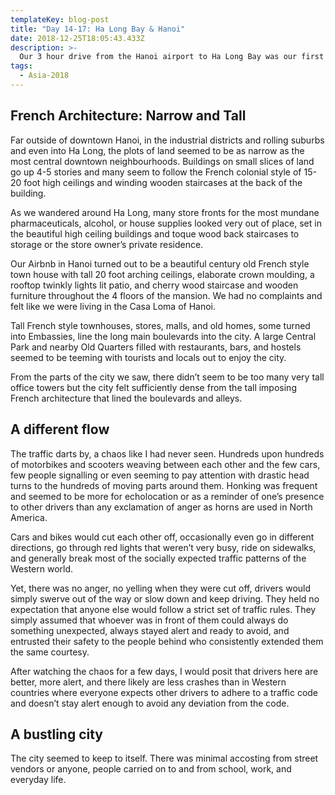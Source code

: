 ```yaml
---
templateKey: blog-post
title: "Day 14-17: Ha Long Bay & Hanoi"
date: 2018-12-25T18:05:43.433Z
description: >-
  Our 3 hour drive from the Hanoi airport to Ha Long Bay was our first glimpse of some of the differences with our last new country of the trip, Vietnam.
tags:
  - Asia-2018
---
```


## French Architecture: Narrow and Tall

Far outside of downtown Hanoi, in the industrial districts and rolling suburbs and even into Ha Long, the plots of land seemed to be as narrow as the most central downtown neighbourhoods. Buildings on small slices of land go up 4-5 stories and many seem to follow the French colonial style of 15-20 foot high ceilings and winding wooden staircases at the back of the building.

As we wandered around Ha Long, many store fronts for the most mundane pharmaceuticals, alcohol, or house supplies looked very out of place, set in the beautiful high ceiling buildings and toque wood back staircases to storage or the store owner’s private residence.

Our Airbnb in Hanoi turned out to be a beautiful century old French style town house with tall 20 foot arching ceilings, elaborate crown moulding, a rooftop twinkly lights lit patio, and cherry wood staircase and wooden furniture throughout the 4 floors of the mansion. We had no complaints and felt like we were living in the Casa Loma of Hanoi.

Tall French style townhouses, stores, malls, and old homes, some turned into Embassies, line the long main boulevards into the city. A large Central Park and nearby Old Quarters filled with restaurants, bars, and hostels seemed to be teeming with tourists and locals out to enjoy the city.

From the parts of the city we saw, there didn’t seem to be too many very tall office towers but the city felt sufficiently dense from the tall imposing French architecture that lined the boulevards and alleys.

## A different flow

The traffic darts by, a chaos like I had never seen. Hundreds upon hundreds of motorbikes and scooters weaving between each other and the few cars, few people signalling or even seeming to pay attention with drastic head turns to the hundreds of moving parts around them. Honking was frequent and seemed to be more for echolocation or as a reminder of one’s presence to other drivers than any exclamation of anger as horns are used in North America.

Cars and bikes would cut each other off, occasionally even go in different directions, go through red lights that weren’t very busy, ride on sidewalks, and generally break most of the socially expected traffic patterns of the Western world.

Yet, there was no anger, no yelling when they were cut off, drivers would simply swerve out of the way or slow down and keep driving. They held no expectation that anyone else would follow a strict set of traffic rules. They simply assumed that whoever was in front of them could always do something unexpected, always stayed alert and ready to avoid, and entrusted their safety to the people behind who consistently extended them the same courtesy.

After watching the chaos for a few days, I would posit that drivers here are better, more alert, and there likely are less crashes than in Western countries where everyone expects other drivers to adhere to a traffic code and doesn’t stay alert enough to avoid any deviation from the code.

## A bustling city

The city seemed to keep to itself. There was minimal accosting from street vendors or anyone, people carried on to and from school, work, and everyday life.
